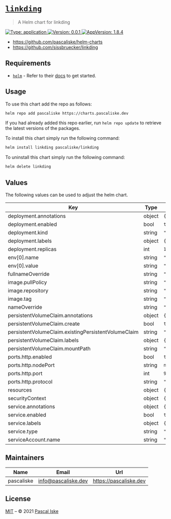 # [`linkding`](https://github.com/pascaliske/helm-charts/tree/master/charts/linkding)

> A Helm chart for linkding

[![Type: application](https://img.shields.io/badge/Type-application-informational?style=flat-square) ](https://github.com/pascaliske/helm-charts/tree/master/charts/linkding)[![Version: 0.0.1](https://img.shields.io/badge/Version-0.0.1-informational?style=flat-square) ](https://github.com/pascaliske/helm-charts/tree/master/charts/linkding)[![AppVersion: 1.8.4](https://img.shields.io/badge/AppVersion-1.8.4-informational?style=flat-square) ](https://github.com/pascaliske/helm-charts/tree/master/charts/linkding)

* <https://github.com/pascaliske/helm-charts>
* <https://github.com/sissbruecker/linkding>

## Requirements

- [`helm`](https://helm.sh) - Refer to their [docs](https://helm.sh/docs) to get started.

## Usage

To use this chart add the repo as follows:

```sh
helm repo add pascaliske https://charts.pascaliske.dev
```

If you had already added this repo earlier, run `helm repo update` to retrieve the latest versions of the packages.

To install this chart simply run the following command:

```sh
helm install linkding pascaliske/linkding
```

To uninstall this chart simply run the following command:

```sh
helm delete linkding
```

## Values

The following values can be used to adjust the helm chart.

| Key | Type | Default | Description |
|-----|------|---------|-------------|
| deployment.annotations | object | `{}` |  |
| deployment.enabled | bool | `true` |  |
| deployment.kind | string | `"Deployment"` |  |
| deployment.labels | object | `{}` |  |
| deployment.replicas | int | `1` |  |
| env[0].name | string | `"TZ"` |  |
| env[0].value | string | `"UTC"` |  |
| fullnameOverride | string | `""` |  |
| image.pullPolicy | string | `"IfNotPresent"` |  |
| image.repository | string | `"sissbruecker/linkding"` |  |
| image.tag | string | `"1.8.4"` |  |
| nameOverride | string | `""` |  |
| persistentVolumeClaim.annotations | object | `{}` |  |
| persistentVolumeClaim.create | bool | `true` |  |
| persistentVolumeClaim.existingPersistentVolumeClaim | string | `""` |  |
| persistentVolumeClaim.labels | object | `{}` |  |
| persistentVolumeClaim.mountPath | string | `"/etc/linkding/data"` |  |
| ports.http.enabled | bool | `true` |  |
| ports.http.nodePort | string | `nil` |  |
| ports.http.port | int | `9090` |  |
| ports.http.protocol | string | `"TCP"` |  |
| resources | object | `{}` |  |
| securityContext | object | `{}` |  |
| service.annotations | object | `{}` |  |
| service.enabled | bool | `true` |  |
| service.labels | object | `{}` |  |
| service.type | string | `"ClusterIP"` |  |
| serviceAccount.name | string | `""` |  |

## Maintainers

| Name | Email | Url |
| ---- | ------ | --- |
| pascaliske | info@pascaliske.dev | https://pascaliske.dev |

## License

[MIT](LICENSE.md) – © 2021 [Pascal Iske](https://pascaliske.dev)
